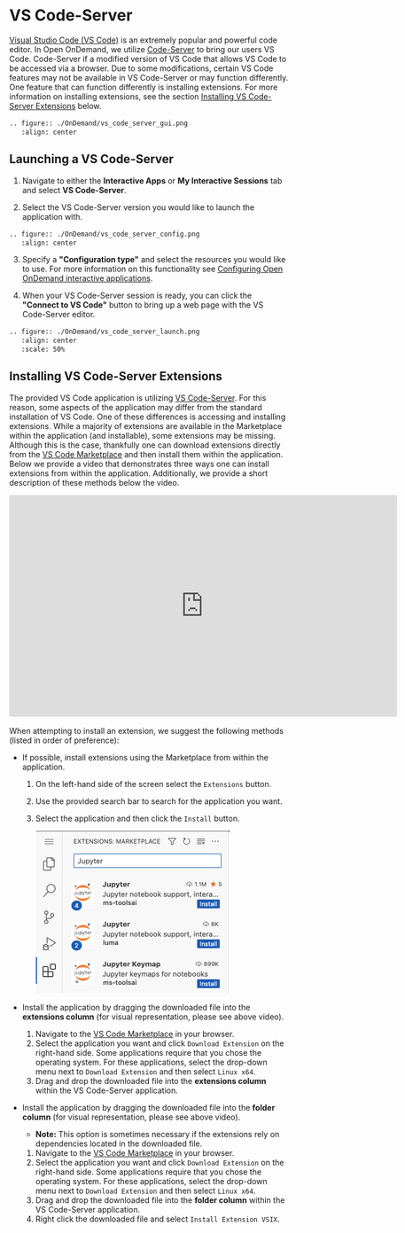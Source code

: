 # VS Code-Server

[Visual Studio Code (VS Code)](https://code.visualstudio.com/) is an extremely popular and powerful code editor. In Open OnDemand, we utilize [Code-Server](https://coder.com/docs/code-server/latest) to bring our users VS Code. Code-Server if a modified version of VS Code that allows VS Code to be accessed via a browser. Due to some modifications, certain VS Code features may not be available in VS Code-Server or may function differently. One feature that can function differently is installing extensions. For more information on installing extensions, see the section [Installing VS Code-Server Extensions](#installing-vs-code-server-extensions) below. 

```{eval-rst}
.. figure:: ./OnDemand/vs_code_server_gui.png
   :align: center
```

## Launching a VS Code-Server

1. Navigate to either the __Interactive Apps__ or __My Interactive Sessions__ tab and select **VS Code-Server**. 

2. Select the VS Code-Server version you would like to launch the application with.

```{eval-rst}
.. figure:: ./OnDemand/vs_code_server_config.png
   :align: center
```

3. Specify a **"Configuration type"** and select the resources you would like to use. For more information on this functionality see [Configuring Open OnDemand interactive applications](./configuring_apps.md). 

4. When your VS Code-Server session is ready, you can click the **"Connect to VS Code"** button to bring up a web page with the VS Code-Server editor. 

```{eval-rst}
.. figure:: ./OnDemand/vs_code_server_launch.png
   :align: center
   :scale: 50%
```

## Installing VS Code-Server Extensions

The provided VS Code application is utilizing [VS Code-Server](https://coder.com/docs/code-server/latest). For this reason, some aspects of the application may differ from the 
standard installation of VS Code. One of these differences is accessing and installing extensions. While a majority of extensions are available in the Marketplace within the 
application (and installable), some extensions may be missing. Although this is the case, thankfully one can download extensions directly from the [VS Code Marketplace](https://marketplace.visualstudio.com/vscode) and then install them within the application. Below we provide a video that demonstrates three ways one can install extensions from within
the application. Additionally, we provide a short description of these methods below the video.


<iframe width="700" height="400" src="https://www.youtube.com/embed/2kgZQmm5TF4?si=NUVzamnXYojcd79e" frameborder="0" allow="autoplay; encrypted-media" allowfullscreen></iframe>


When attempting to install an extension, we suggest the following methods (listed in order of preference):
- If possible, install extensions using the Marketplace from within the application.
    1. On the left-hand side of the screen select the `Extensions` button. 
    2. Use the provided search bar to search for the application you want. 
    3. Select the application and then click the `Install` button.

        ![](OnDemand/vs_code_marketplace_install.png)
        
- Install the application by dragging the downloaded file into the **extensions column** (for visual representation, please see above video).
    1. Navigate to the [VS Code Marketplace](https://marketplace.visualstudio.com/vscode) in your browser.
    2. Select the application you want and click `Download Extension` on the right-hand side. Some applications require that you chose the operating system. For 
    these applications, select the drop-down menu next to `Download Extension` and then select `Linux x64`.
    3. Drag and drop the downloaded file into the **extensions column** within the VS Code-Server application. 
- Install the application by dragging the downloaded file into the **folder column** (for visual representation, please see above video).
    - **Note:** This option is sometimes necessary if the extensions rely on dependencies located in the downloaded file.
    1. Navigate to the [VS Code Marketplace](https://marketplace.visualstudio.com/vscode) in your browser.
    2. Select the application you want and click `Download Extension` on the right-hand side. Some applications require that you chose the operating system. For 
    these applications, select the drop-down menu next to `Download Extension` and then select `Linux x64`.
    3. Drag and drop the downloaded file into the **folder column** within the VS Code-Server application. 
    4. Right click the downloaded file and select `Install Extension VSIX`. 